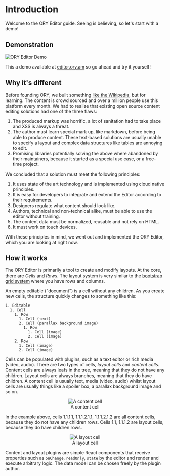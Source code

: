 # Introduction

Welcome to the ORY Editor guide. Seeing is believing, so let's start with a demo!

## Demonstration

![ORY Editor Demo](https://storage.googleapis.com/ory.am/inline-edit-lg.gif)

This a demo available at [editor.ory.am](http://editor.ory.am/) so go ahead and try it yourself!

## Why it's different

Before founding ORY, we built something [like the Wikipedia](https://de.serlo.org), but for learning. The content is
crowd sourced and over a million people use this platform every month. We had to realize that existing open source
content editing solutions had one of the three flaws:

1. The produced markup was horrific, a lot of sanitation had to take place and XSS is always a threat.
2. The author must learn special mark up, like markdown, before being able to produce content. These text-based solutions
are usually unable to specify a layout and complex data structures like tables are annoying to edit.
3. Promising libraries potentially solving the above where abandoned by their maintainers, because it started as a special
use case, or a free-time project.

We concluded that a solution must meet the following principles:

1. It uses state of the art technology and is implemented using cloud native principles.
2. It is easy for developers to integrate and extend the Editor according to their requirements.
3. Designers regulate what content should look like.
4. Authors, technical and non-technical alike, must be able to use the editor without training.
5. The content data must be normalized, reusable and not rely on HTML.
6. It must work on touch devices.

With these principles in mind, we went out and implemented the ORY Editor, which you are looking at right now.

## How it works

The ORY Editor is primarily a tool to create and modify layouts. At the core, there are *Cells* and *Rows*. The layout
system is very similar to the [bootstrap grid system](http://getbootstrap.com/css/#grid) where you have
rows and columns.

An empty editable ("document") is a cell without any children. As you create new cells, the structure quickly changes to something like this:

```
1. Editable
  1. Cell
    1. Row
      1. Cell (text)
      2. Cell (parallax background image)
        1. Row 
          1. Cell (image)
          2. Cell (image)
    2. Row
      1. Cell (image)
      2. Cell (image)
```

Cells can be populated with plugins, such as a text editor or rich media (video, audio). There are two types of cells,
*layout cells* and *content cells*. Content cells are always leafs in the tree, meaning that they do not have any children.
Layout cells are always branches, meaning that they do have children. A content cell is usually text, media (video, audio) whilst
layout cells are usually things like a spoiler box, a parallax background image and so on.

<p>
  <figure align="center">
    <img alt="A content cell" src="/images/content-cell.png"><br>
    <figcaption>A content cell</figcaption>
  </figure>
</p>

In the example above, cells 1.1.1.1, 1.1.1.2.1.1, 1.1.1.2.1.2 are all content cells, because they do not have any children rows.
Cells 1.1, 1.1.1.2 are layout cells, because they do have children rows.

<p>
  <figure align="center">
    <img alt="A layout cell" src="/images/layout-cell.gif"><br>
    <figcaption>A layout cell</figcaption>
  </figure>
</p>

Content and layout plugins are simple React components that receive properties such as `onChange`, `readOnly`, `state` by the editor
and render and execute arbitrary logic. The data model can be chosen freely by the plugin author.
